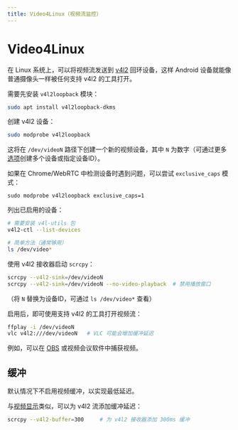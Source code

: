 ```yaml
---
title: Video4Linux（视频流监控）
---
```


# Video4Linux

在 Linux 系统上，可以将视频流发送到 [v4l2] 回环设备，这样 Android 设备就能像普通摄像头一样被任何支持 v4l2 的工具打开。

[v4l2]: https://en.wikipedia.org/wiki/Video4Linux

需要先安装 `v4l2loopback` 模块：

```bash
sudo apt install v4l2loopback-dkms
```

创建 v4l2 设备：

```bash
sudo modprobe v4l2loopback
```

这将在 `/dev/videoN` 路径下创建一个新的视频设备，其中 `N` 为数字（可通过更多[选项](https://github.com/umlaeute/v4l2loopback#options)创建多个设备或指定设备ID）。

如果在 Chrome/WebRTC 中检测设备时遇到问题，可以尝试 `exclusive_caps` 模式：

```
sudo modprobe v4l2loopback exclusive_caps=1
```

列出已启用的设备：

```bash
# 需要安装 v4l-utils 包
v4l2-ctl --list-devices

# 简单方法（通常够用）
ls /dev/video*
```

使用 v4l2 接收器启动 `scrcpy`：

```bash
scrcpy --v4l2-sink=/dev/videoN
scrcpy --v4l2-sink=/dev/videoN --no-video-playback  # 禁用播放窗口
```

（将 `N` 替换为设备ID，可通过 `ls /dev/video*` 查看）

启用后，即可使用支持 v4l2 的工具打开视频流：

```bash
ffplay -i /dev/videoN
vlc v4l2:///dev/videoN   # VLC 可能会增加缓冲延迟
```

例如，可以在 [OBS] 或视频会议软件中捕获视频。

[OBS]: https://obsproject.com/


## 缓冲

默认情况下不启用视频缓冲，以实现最低延迟。

与[视频显示](/zhHans/reference/scrcpy/video#buffering)类似，可以为 v4l2 流添加缓冲延迟：

```bash
scrcpy --v4l2-buffer=300     # 为 v4l2 接收器添加 300ms 缓冲
```